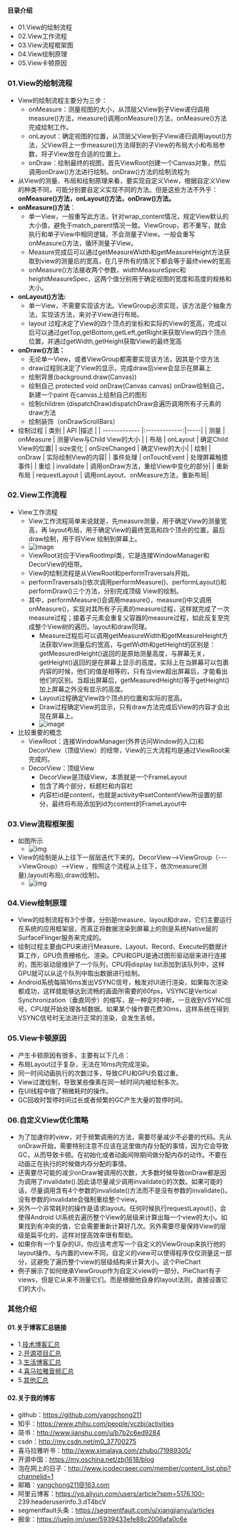 #### 目录介绍
- 01.View的绘制流程
- 02.View工作流程
- 03.View流程框架图
- 04.View绘制原理
- 05.View卡顿原因





### 01.View的绘制流程
- View的绘制流程主要分为三步：
    - onMeasure：测量视图的大小，从顶层父View到子View递归调用measure()方法，measure()调用onMeasure()方法，onMeasure()方法完成绘制工作。
    - onLayout：确定视图的位置，从顶层父View到子View递归调用layout()方法，父View将上一步measure()方法得到的子View的布局大小和布局参数，将子View放在合适的位置上。
    - onDraw：绘制最终的视图，首先ViewRoot创建一个Canvas对象，然后调用onDraw()方法进行绘制。onDraw()方法的绘制流程为
- 从View的测量、布局和绘制原理来看，要实现自定义View，根据自定义View的种类不同，可能分别要自定义实现不同的方法。但是这些方法不外乎：**onMeasure()方法，onLayout()方法，onDraw()方法。**
- **onMeasure()方法**：
    - 单一View，一般重写此方法，针对wrap_content情况，规定View默认的大小值，避免于match_parent情况一致。ViewGroup，若不重写，就会执行和单子View中相同逻辑，不会测量子View。一般会重写onMeasure()方法，循环测量子View。
    - Measure完成后可以通过getMeasureWidth和getMeasureHeight方法获取到view的测量后的宽高，在几乎所有的情况下都会等于最终view的宽高
    - onMeasure()方法接收两个参数，widthMeasureSpec和heightMeasureSpec，这两个值分别用于确定视图的宽度和高度的规格和大小。
- **onLayout()方法:**
    - 单一View，不需要实现该方法。ViewGroup必须实现，该方法是个抽象方法，实现该方法，来对子View进行布局。
    - layout 过程决定了View的四个顶点的坐标和实际的View的宽高，完成以后可以通过getTop,getBottom,getLeft,getRight来获取View的四个顶点位置，并通过getWidth,getHeight获取View的最终宽高
- **onDraw()方法：**
    - 无论单一View，或者ViewGroup都需要实现该方法，因其是个空方法
    - draw过程则决定了View的显示，完成draw后view会显示在屏幕上
    - 绘制背景(background.draw(Canvas))
    - 绘制自己    protected void onDraw(Canvas canvas)    onDraw绘制自己，新建一个paint 在canvas上绘制自己的图形
    - 绘制children (dispatchDraw)dispatchDraw会遍历调用所有子元素的draw方法
    - 绘制装饰（onDrawScrollBars）
- 绘制过程
    | 类别        | API           |描述  |
    | ------------- |:-------------:|-----|
    | 测量     | onMeasure  |  测量View与Child View的大小 |
    | 布局    | onLayout  |   确定Child View的位置|
    | size变化       | onSizeChanged  |   确定View的大小|
    | 绘制     | onDraw  |   实际绘制View的内容|
    | 事件处理     | onTouchEvent  |   处理屏幕触摸事件|
    | 重绘     | invalidate  |   调用onDraw方法，重绘View中变化的部分|
    | 重新布局     | requestLayout  |   调用onLayout、onMeasure方法，重新布局|




### 02.View工作流程
- View工作流程
    - View工作流程简单来说就是，先measure测量，用于确定View的测量宽高，再 layout布局，用于确定View的最终宽高和四个顶点的位置，最后 draw绘制，用于将View 绘制到屏幕上。
    - ![image](https://upload-images.jianshu.io/upload_images/5494434-ee9e791f55a7cf6b?imageMogr2/auto-orient/strip%7CimageView2/2/w/594)
    - ViewRoot对应于ViewRootImpl类，它是连接WindowManager和DecorView的纽带。
    - View的绘制流程是从ViewRoot和performTraversals开始。
    - performTraversals()依次调用performMeasure()、performLayout()和performDraw()三个方法，分别完成顶级 View的绘制。
    - 其中，performMeasure()会调用measure()，measure()中又调用onMeasure()，实现对其所有子元素的measure过程，这样就完成了一次measure过程；接着子元素会重复父容器的measure过程，如此反复至完成整个View树的遍历。layout和draw同理。
        - Measure过程后可以调用getMeasureWidth和getMeasureHeight方法获取View测量后的宽高，与getWidth和getHeight的区别是：getMeasuredHeight()返回的是原始测量高度，与屏幕无关，getHeight()返回的是在屏幕上显示的高度。实际上在当屏幕可以包裹内容的时候，他们的值是相等的，只有当view超出屏幕后，才能看出他们的区别。当超出屏幕后，getMeasuredHeight()等于getHeight()加上屏幕之外没有显示的高度。
        - Layout过程确定View四个顶点的位置和实际的宽高。
        - Draw过程确定View的显示，只有draw方法完成后View的内容才会出现在屏幕上。
        - ![image](https://upload-images.jianshu.io/upload_images/4432347-db6ae4a93a37a1c8.png?imageMogr2/auto-orient/strip%7CimageView2/2/w/1240)
- 比较重要的概念
    - ViewRoot：连接WindowManager(外界访问Window的入口)和DecorView（顶级View）的纽带，View的三大流程均是通过ViewRoot来完成的。
    - DecorView：顶级View
        - DecorView是顶级View，本质就是一个FrameLayout
        - 包含了两个部分，标题栏和内容栏
        - 内容栏id是content，也就是activity中setContentView所设置的部分，最终将布局添加到id为content的FrameLayout中




### 03.View流程框架图
- 如图所示
    - ![img](http://upload-images.jianshu.io/upload_images/3985563-5f3c64af676d9aee.png?imageMogr2/auto-orient/strip%7CimageView2/2/w/1240)
- View的绘制是从上往下一层层迭代下来的。DecorView-->ViewGroup（--->ViewGroup）-->View ，按照这个流程从上往下，依次measure(测量),layout(布局),draw(绘制)。
    - ![img](http://upload-images.jianshu.io/upload_images/3985563-a7ace6f9221c9d79.png?imageMogr2/auto-orient/strip%7CimageView2/2/w/1240)



### 04.View绘制原理
- View的绘制流程有3个步骤，分别是measure、layout和draw，它们主要运行在系统的应用框架层，而真正将数据渲染到屏幕上的则是系统Native层的SurfaceFlinger服务来完成的。
- 绘制过程主要由CPU来进行Measure、Layout、Record、Execute的数据计算工作，GPU负责栅格化、渲染。CPU和GPU是通过图形驱动层来进行连接的，图形驱动层维护了一个队列，CPU将display list添加到该队列中，这样GPU就可以从这个队列中取出数据进行绘制。
- Android系统每隔16ms发出VSYNC信号，触发对UI进行渲染，如果每次渲染都成功，这样就能够达到流畅的画面所需要的60fps，VSYNC是Vertical Synchronization（垂直同步）的缩写，是一种定时中断，一旦收到VSYNC信号，CPU就开始处理各帧数据。如果某个操作要花费30ms，这样系统在得到VSYNC信号时无法进行正常的渲染，会发生丢帧。



### 05.View卡顿原因
- 产生卡顿原因有很多，主要有以下几点：
- 布局Layout过于复杂，无法在16ms内完成渲染。
- 同一时间动画执行的次数过多，导致CPU和GPU负载过重。
- View过渡绘制，导致某些像素在同一帧时间内被绘制多次。
- 在UI线程中做了稍微耗时的操作。
- GC回收时暂停时间过长或者频繁的GC产生大量的暂停时间。



### 06.自定义View优化策略
- 为了加速你的view，对于频繁调用的方法，需要尽量减少不必要的代码。先从onDraw开始，需要特别注意不应该在这里做内存分配的事情，因为它会导致GC，从而导致卡顿。在初始化或者动画间隙期间做分配内存的动作。不要在动画正在执行的时候做内存分配的事情。
- 还需要尽可能的减少onDraw被调用的次数，大多数时候导致onDraw都是因为调用了invalidate().因此请尽量减少调用invaildate()的次数。如果可能的话，尽量调用含有4个参数的invalidate()方法而不是没有参数的invalidate()。没有参数的invalidate会强制重绘整个view。
- 另外一个非常耗时的操作是请求layout。任何时候执行requestLayout()，会使得Android UI系统去遍历整个View的层级来计算出每一个view的大小。如果找到有冲突的值，它会需要重新计算好几次。另外需要尽量保持View的层级是扁平化的，这样对提高效率很有帮助。
- 如果你有一个复杂的UI，你应该考虑写一个自定义的ViewGroup来执行他的layout操作。与内置的view不同，自定义的view可以使得程序仅仅测量这一部分，这避免了遍历整个view的层级结构来计算大小。这个PieChart
- 例子展示了如何继承ViewGroup作为自定义view的一部分。PieChart有子views，但是它从来不测量它们。而是根据他自身的layout法则，直接设置它们的大小。




### 其他介绍
#### 01.关于博客汇总链接
- 1.[技术博客汇总](https://www.jianshu.com/p/614cb839182c)
- 2.[开源项目汇总](https://blog.csdn.net/m0_37700275/article/details/80863574)
- 3.[生活博客汇总](https://blog.csdn.net/m0_37700275/article/details/79832978)
- 4.[喜马拉雅音频汇总](https://www.jianshu.com/p/f665de16d1eb)
- 5.[其他汇总](https://www.jianshu.com/p/53017c3fc75d)



#### 02.关于我的博客
- github：https://github.com/yangchong211
- 知乎：https://www.zhihu.com/people/yczbj/activities
- 简书：http://www.jianshu.com/u/b7b2c6ed9284
- csdn：http://my.csdn.net/m0_37700275
- 喜马拉雅听书：http://www.ximalaya.com/zhubo/71989305/
- 开源中国：https://my.oschina.net/zbj1618/blog
- 泡在网上的日子：http://www.jcodecraeer.com/member/content_list.php?channelid=1
- 邮箱：yangchong211@163.com
- 阿里云博客：https://yq.aliyun.com/users/article?spm=5176.100- 239.headeruserinfo.3.dT4bcV
- segmentfault头条：https://segmentfault.com/u/xiangjianyu/articles
- 掘金：https://juejin.im/user/5939433efe88c2006afa0c6e



